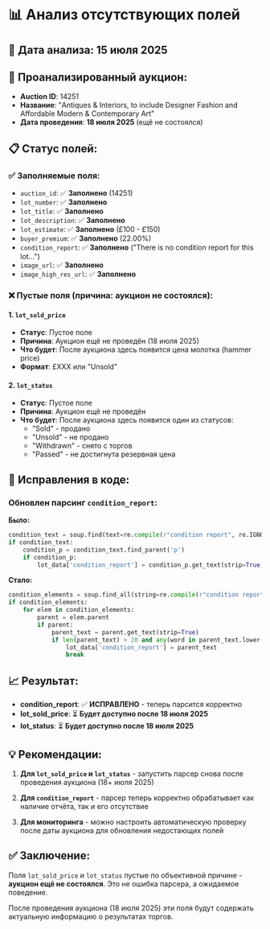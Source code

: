 # 📊 Анализ отсутствующих полей

## 📅 Дата анализа: 15 июля 2025

## 🎯 Проанализированный аукцион:
- **Auction ID**: 14251
- **Название**: "Antiques & Interiors, to include Designer Fashion and Affordable Modern & Contemporary Art"
- **Дата проведения**: **18 июля 2025** (ещё не состоялся)

## 📋 Статус полей:

### ✅ **Заполняемые поля:**
- `auction_id`: ✅ **Заполнено** (14251)
- `lot_number`: ✅ **Заполнено** 
- `lot_title`: ✅ **Заполнено**
- `lot_description`: ✅ **Заполнено**
- `lot_estimate`: ✅ **Заполнено** (£100 - £150)
- `buyer_premium`: ✅ **Заполнено** (22.00%)
- `condition_report`: ✅ **Заполнено** ("There is no condition report for this lot...")
- `image_url`: ✅ **Заполнено**
- `image_high_res_url`: ✅ **Заполнено**

### ❌ **Пустые поля (причина: аукцион не состоялся):**

#### 1. `lot_sold_price` 
- **Статус**: Пустое поле
- **Причина**: Аукцион ещё не проведён (18 июля 2025)
- **Что будет**: После аукциона здесь появится цена молотка (hammer price)
- **Формат**: £XXX или "Unsold"

#### 2. `lot_status`
- **Статус**: Пустое поле  
- **Причина**: Аукцион ещё не проведён
- **Что будет**: После аукциона здесь появится один из статусов:
  - "Sold" - продано
  - "Unsold" - не продано
  - "Withdrawn" - снято с торгов
  - "Passed" - не достигнута резервная цена

## 🔧 **Исправления в коде:**

### Обновлен парсинг `condition_report`:
**Было:**
```python
condition_text = soup.find(text=re.compile(r"condition report", re.IGNORECASE))
if condition_text:
    condition_p = condition_text.find_parent('p')
    if condition_p:
        lot_data['condition_report'] = condition_p.get_text(strip=True)
```

**Стало:**
```python
condition_elements = soup.find_all(string=re.compile(r"condition report", re.IGNORECASE))
if condition_elements:
    for elem in condition_elements:
        parent = elem.parent
        if parent:
            parent_text = parent.get_text(strip=True)
            if len(parent_text) > 20 and any(word in parent_text.lower() for word in ['no condition', 'condition', 'report']):
                lot_data['condition_report'] = parent_text
                break
```

## 📈 **Результат:**
- **condition_report**: ✅ **ИСПРАВЛЕНО** - теперь парсится корректно
- **lot_sold_price**: ⏳ **Будет доступно после 18 июля 2025**
- **lot_status**: ⏳ **Будет доступно после 18 июля 2025**

## 💡 **Рекомендации:**

1. **Для `lot_sold_price` и `lot_status`** - запустить парсер снова после проведения аукциона (18+ июля 2025)

2. **Для `condition_report`** - парсер теперь корректно обрабатывает как наличие отчёта, так и его отсутствие

3. **Для мониторинга** - можно настроить автоматическую проверку после даты аукциона для обновления недостающих полей

## ✅ **Заключение:**

Поля `lot_sold_price` и `lot_status` пустые по объективной причине - **аукцион ещё не состоялся**. Это не ошибка парсера, а ожидаемое поведение.

После проведения аукциона (18 июля 2025) эти поля будут содержать актуальную информацию о результатах торгов. 